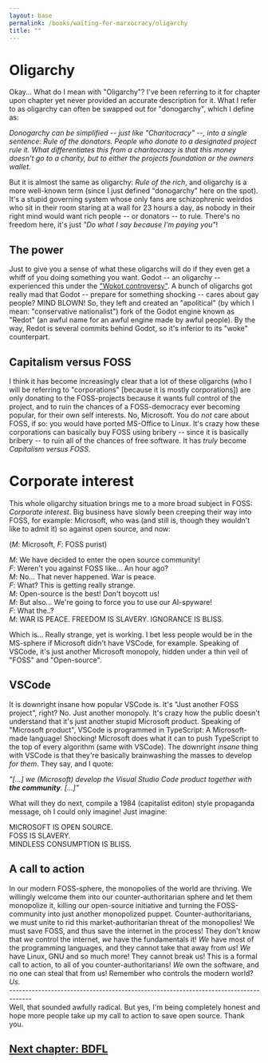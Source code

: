 ```yaml
---
layout: base
permalink: /books/waiting-for-marxocracy/oligarchy
title: ""
---
```


# Oligarchy
Okay... What do I mean with "Oligarchy"? I've been referring
to it for chapter upon chapter yet never provided an accurate
description for it. What I refer to as oligarchy can often
be swapped out for "donogarchy", which I define as:

*Donogarchy can be simplified -- just like "Charitocracy" --, into
a single sentence: Rule of the donators. People who donate to a
designated project rule it. What differentiates this from a
charitocracy is that this money doesn't go to a charity, but
to either the projects foundation or the owners wallet.*

But it is almost the same as oligarchy: *Rule of the rich*,
and oligarchy is a more well-known term (since I just defined
"donogarchy" here on the spot). It's a stupid governing
system whose only fans are schizophrenic weirdos who sit in
their room staring at a wall for 23 hours a day, as nobody in their
right mind would want rich people -- or donators -- to rule. There's
no freedom here, it's just *"Do what I say because I'm paying you"*!

## The power
Just to give you a sense of what these oligarchs will do if they even
get a whiff of you doing something you want. Godot -- an oligarchy --
experienced this under the ["Wokot controversy"](https://elisstaaf.github.io/books/waiting-for-marxocracy/foss-culture#godot-foundation).
A bunch of oligarchs got really mad that Godot -- prepare for something
shocking -- cares about gay people? MIND BLOWN! So, they left and created
an "apolitical" (by which I mean: "conservative nationalist") fork of the
Godot engine known as "Redot" (an awful name for an awful engine made by
awful people). By the way, Redot is several commits behind Godot, so it's
inferior to its "woke" counterpart.

## Capitalism versus FOSS
I think it has become increasingly clear that a lot of these oligarchs (who
I will be referring to "corporations" \[because it is mostly corporations])
are only donating to the FOSS-projects because it wants full control of
the project, and to ruin the chances of a FOSS-democracy ever becoming popular,
for their own self interests. No, Microsoft. You do *not* care about FOSS, if so:
you would have ported MS-Office to Linux. It's crazy how these corporations can
basically buy FOSS using bribery -- since it is basically bribery -- to ruin all
of the chances of free software. It has *truly* become *Capitalism versus FOSS*.

# Corporate interest
This whole oligarchy situation brings me to a more broad subject in FOSS:
*Corporate interest*. Big business have slowly been creeping their way
into FOSS, for example: Microsoft, who was (and still is, though they wouldn't
like to admit it) so against open source, and now:

(*M*: Microsoft, *F*: FOSS purist)

*M*: We have decided to enter the open source community!  
*F*: Weren't you against FOSS like... An hour ago?  
*M*: No... That never happened. War is peace.  
*F*: What? This is getting really strange.  
*M*: Open-source is the best! Don't boycott us!  
*M*: But also... We're going to force you to use our AI-spyware!  
*F*: What the..?  
*M*: WAR IS PEACE. FREEDOM IS SLAVERY. IGNORANCE IS BLISS.

Which is... Really strange, yet is working. I bet less people would be
in the MS-sphere if Microsoft didn't have VSCode, for example. Speaking of
VSCode, it's just another Microsoft monopoly, hidden under a thin veil of
"FOSS" and "Open-source".

## VSCode
It is downright insane how popular VSCode is. It's "Just another FOSS project",
right? No. Just another monopoly. It's crazy how the public doesn't understand
that it's just another stupid Microsoft product. Speaking of "Microsoft product",
VSCode is programmed in TypeScript: A Microsoft-made language! Shocking! Microsoft
does what it can to push TypeScript to the top of every algorithm (same with VSCode).
The downright *insane* thing with VSCode is that they're basically brainwashing the
masses to develop *for them*. They say, and I quote:

*"\[...] we (Microsoft) develop the Visual Studio Code product
together with **the community**. \[...]"*

What will they do next, compile a 1984 (capitalist editon) style propaganda message,
oh I could only imagine! Just imagine:

MICROSOFT IS OPEN SOURCE.  
FOSS IS SLAVERY.  
MINDLESS CONSUMPTION IS BLISS.

## A call to action
In our modern FOSS-sphere, the monopolies of the world are thriving. We willingly
welcome them into our counter-authoritarian sphere and let them monopolize it,
killing our open-source initiative and turning the FOSS-community into just another
monopolized puppet. Counter-authoritarians, we must unite to rid this
market-authoritarian threat of the monopolies! We must save FOSS, and thus save
the internet in the process! They don't know that *we* control the internet, *we*
have the fundamentals it! *We* have most of the programming languages, and they cannot
take that away from *us*! *We* have Linux, GNU and so much more! They cannot break
us! This is a formal call to action, to all of you counter-authoritarians! *We*
own the software, and no one can steal that from us! Remember who controls
the modern world? *Us*.  
\-\-\-\-\-\-\-\-\-\-\-\-\-\-\-\-\-\-\-\-\-\-\-\-\-\-\-\-\-\-\-\-\-\-\-\-\-\-\-\-\-\-\-\-\-\-\-\-\-\-\-\-\-\-\-\-\-\-\-\-\-\-\-\-\-\-\-\-\-\-\-\-\-\-\-\-\-\-\-\-\-\-\-\-\-  
Well, that sounded awfully radical. But yes, I'm being completely honest and  
hope more people take up my call to action to save open source. Thank you.

## [Next chapter: BDFL](/books/waiting-for-marxocracy/bdfl)
